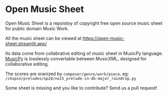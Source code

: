 # Open Music Sheet

Open Music Sheet is a repoistoy of copyright free open source music sheet for public domain Music Work.

All the music sheet can be viewed at https://open-music-sheet.streamlit.app/

Its data come from collabrative editing of music sheet in MusicPy language. 
[MusicPy](https://github.com/yufanyufan/musicpy) is losslessly convertable between MusicXML, designed for collaborative editing.

The scores are oranized by `composer/genre/work/piece`, eg: `/chopin/preludes/op28/no15_prelude-in-db-major_raindrop.py`

Some sheet is missing and you like to contribute? Send us a pull request!
